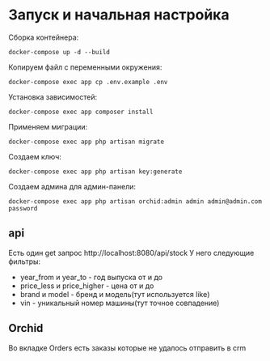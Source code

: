 # Запуск и начальная настройка

 Сборка контейнера:
 ```
 docker-compose up -d --build
 ```
 
 Копируем файл с переменными окружения:
 ```
 docker-compose exec app cp .env.example .env
 ```
 Установка зависимостей:
 ```
 docker-compose exec app composer install
 ```
 
 Применяем миграции:
 ```
 docker-compose exec app php artisan migrate
 ```

 Создаем ключ:
 ```
 docker-compose exec app php artisan key:generate
 ```
 
Создаем админа для админ-панели:
 ```
 docker-compose exec app php artisan orchid:admin admin admin@admin.com password
 ```


## api

Eсть один get запрос http://localhost:8080/api/stock
У него следующие фильтры:

- year_from и year_to - год выпуска от и до
- price_less и price_higher - цена от и до
- brand и model - бренд и модель(тут используется like)
- vin - уникальный номер машины(тут точное совпадение)

## Orchid
Во вкладке Orders есть заказы которые не удалось отправить в crm 
